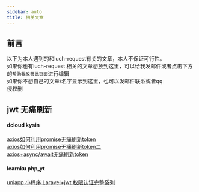 ```yaml
---
sidebar: auto
title: 相关文章
---
```


前言
------------

以下为本人遇到的和luch-request有关的文章，本人不保证可行性。<br>
如果你也有luch-request 相关的文章想放到这里，可以给我发邮件或者点击下方的`帮助我改善此页面`进行编辑<br>
如果你不想自己的文章/名字显示到这里，也可以发邮件联系或者qq<br>
侵权删<br>

jwt 无痛刷新
------------

#### dcloud kysin
[axios如何利用promise无痛刷新token](https://segmentfault.com/a/1190000020210980 "axios如何利用promise无痛刷新token")
<br>
[axios如何利用promise无痛刷新token二](https://segmentfault.com/a/1190000020986592 "axios如何利用promise无痛刷新token二")
<br>
[axios+async/await无痛刷新token](https://www.jianshu.com/p/b3ede35ad70a "axios+async/await无痛刷新token")

#### learnku php_yt
[uniapp 小程序 Laravel+jwt 权限认证完整系列](https://learnku.com/articles/44023)